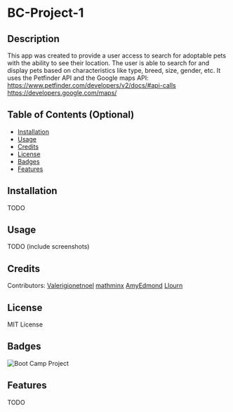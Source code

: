 # BC-Project-1

## Description

This app was created to provide a user access to search for adoptable pets with the ability to see their location. 
The user is able to search for and display pets based on characteristics like type, breed, size, gender, etc. 
It uses the Petfinder API and the Google maps API:
https://www.petfinder.com/developers/v2/docs/#api-calls
https://developers.google.com/maps/


## Table of Contents (Optional)

- [Installation](#installation)
- [Usage](#usage)
- [Credits](#credits)
- [License](#license)
- [Badges](#badges)
- [Features](#features)

## Installation

TODO

## Usage

TODO (include screenshots)

## Credits

Contributors:
[Valerigionetnoel](https://github.com/Valerigionetnoel)
[mathminx](https://github.com/mathminx)
[AmyEdmond](https://github.com/AmyEdmond)
[Llourn](https://github.com/Llourn)

## License

MIT License

## Badges

![Boot Camp Project](https://img.shields.io/badge/Boot%20Camp%20Project-%E2%9C%94%EF%B8%8F-green)

## Features

TODO
